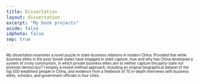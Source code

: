 ```yaml
---
title: Dissertation
layout: dissertation
excerpt: "My book projects"
aside: false
idphoto: false
sep: true
---
```

<sup><sub>My dissertation examines a novel puzzle in state-business relations in modern China. Provided that while business elites in the post-Soviet states have engaged in state capture, how and why has China developed a system of crony communism, in which private business elites aim to neither capture the party-state nor promote democracy? I employ a mixed-method approach, including an original biographical dataset of the top 500 wealthiest people in China, and evidence from a fieldwork of 75 in-depth interviews with business elites, scholars, and government officials in four cities.</sub></sup>
